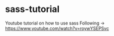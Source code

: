 # sass-tutorial
Youtube tutorial on how to use sass
Following -> https://www.youtube.com/watch?v=roywYSEPSvc
